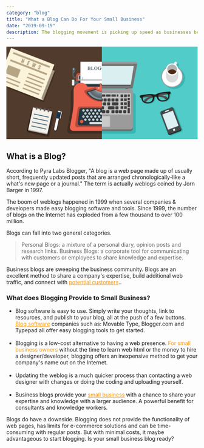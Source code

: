 ```yaml
---
category: "blog"
title: "What a Blog Can Do For Your Small Business"
date: "2019-09-19"
description: The blogging movement is picking up speed as businesses begin to realize the benefits of blogging. Discover what a business blog can do for you.
---
```


![image sample](../../images/blogImg.png)

## What is a Blog?

According to Pyra Labs Blogger, "A blog is a web page made up of usually short, frequently updated posts that are arranged chronologically-like a what's new page or a journal." The term is actually weblogs coined by Jorn Barger in 1997.

The boom of weblogs happened in 1999 when several companies & developers made easy blogging software and tools. Since 1999, the number of blogs on the Internet has exploded from a few thousand to over 100 million.

Blogs can fall into two general categories.

> Personal Blogs: a mixture of a personal diary, opinion posts and research links.
> Business Blogs: a corporate tool for communicating with customers or employees to share knowledge and expertise.

Business blogs are sweeping the business community. Blogs are an excellent method to share a company's expertise, build additional web traffic, and connect with <a href="https://www.thebalancecareers.com/how-to-format-a-business-letter-2062540" target="blank" style="text-decoration: underline; color:#ff9800"><span style="color:#ff9800">potential customers</span></a>..

### What does Blogging Provide to Small Business?

- Blog software is easy to use. Simply write your thoughts, link to resources, and publish to your blog, all at the push of a few buttons. <a href="https://www.thebalancesmb.com/what-is-a-blogging-platform-2531835" target="blank" style="text-decoration: underline; color:#ff9800"><span style="color:#ff9800">Blog software</span></a> companies such as: Movable Type, Blogger.com and Typepad all offer easy blogging tools to get started.
  <br/><br/>
- Blogging is a low-cost alternative to having a web presence. <span style="color:#ff9800">For small business owners</span>
  without the time to learn web html or the money to hire a designer/developer, blogging offers an inexpensive method to get your company's name out on the Internet.
  <br/><br/>
- Updating the weblog is a much quicker process than contacting a web designer with changes or doing the coding and uploading yourself.
  <br/><br/>
- Business blogs provide your <a href="https://www.thebalancesmb.com/the-pros-and-cons-of-starting-a-consulting-business-2951461" target="blank" style="text-decoration: underline; color:#ff9800"><span style="color:#ff9800">small business</span></a> with a chance to share your expertise and knowledge with a larger audience. A powerful benefit for consultants and knowledge workers.

Blogs do have a downside. Blogging does not provide the functionality of web pages, has limits for e-commerce solutions and can be time-consuming with regular posts. But with minimal costs, it maybe advantageous to start blogging. Is your small business blog ready?
